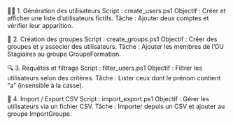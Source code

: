 🧑‍💻 1. Génération des utilisateurs
Script : create_users.ps1
Objectif : Créer et afficher une liste d’utilisateurs fictifs.
Tâche : Ajouter deux comptes et vérifier leur apparition.

👥 2. Création des groupes
Script : create_groups.ps1
Objectif : Créer des groupes et y associer des utilisateurs.
Tâche : Ajouter les membres de l’OU Stagiaires au groupe GroupeFormation.

🔍 3. Requêtes et filtrage
Script : filter_users.ps1
Objectif : Filtrer les utilisateurs selon des critères.
Tâche : Lister ceux dont le prénom contient “a” (insensible à la casse).

📂 4. Import / Export CSV
Script : import_export.ps1
Objectif : Gérer les utilisateurs via un fichier CSV.
Tâche : Importer depuis un CSV et ajouter au groupe ImportGroupe.
